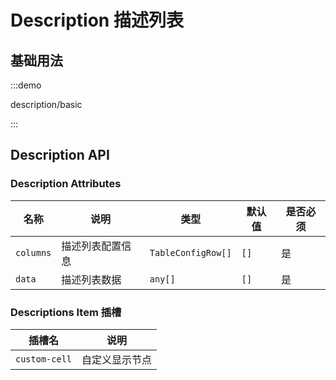 # Description 描述列表

## 基础用法

:::demo

description/basic

:::

## Description API

### Description Attributes

| 名称      | 说明             | 类型               | 默认值 | 是否必须 |
| --------- | ---------------- | ------------------ | ------ | -------- |
| `columns` | 描述列表配置信息 | `TableConfigRow[]` | `[]`   | 是       |
| `data`    | 描述列表数据     | `any[]`            | `[]`   | 是       |

### Descriptions Item 插槽

| 插槽名        | 说明           |
| ------------- | -------------- |
| `custom-cell` | 自定义显示节点 |
